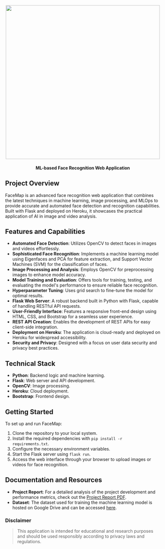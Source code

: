 <h1 align="center">
   <img src="https://github.com/sultanul-ovi/FaceMap/blob/master/images/banner.png"  width="500" height="500" />
</h1>

<h4 align="center">
ML-based Face Recognition Web Application
</h4>



## Project Overview
FaceMap is an advanced face recognition web application that combines the latest techniques in machine learning, image processing, and MLOps to provide accurate and automated face detection and recognition capabilities. Built with Flask and deployed on Heroku, it showcases the practical application of AI in image and video analysis.

## Features and Capabilities

- **Automated Face Detection**: Utilizes OpenCV to detect faces in images and videos effortlessly.
- **Sophisticated Face Recognition**: Implements a machine learning model using Eigenfaces and PCA for feature extraction, and Support Vector Machines (SVM) for the classification of faces.
- **Image Processing and Analysis**: Employs OpenCV for preprocessing images to enhance model accuracy.
- **Model Training and Evaluation**: Offers tools for training, testing, and evaluating the model's performance to ensure reliable face recognition.
- **Hyperparameter Tuning**: Uses grid search to fine-tune the model for optimal results.
- **Flask Web Server**: A robust backend built in Python with Flask, capable of handling RESTful API requests.
- **User-Friendly Interface**: Features a responsive front-end design using HTML, CSS, and Bootstrap for a seamless user experience.
- **REST API Creation**: Enables the development of REST APIs for easy client-side integration.
- **Deployment on Heroku**: The application is cloud-ready and deployed on Heroku for widespread accessibility.
- **Security and Privacy**: Designed with a focus on user data security and privacy best practices.

## Technical Stack

- **Python**: Backend logic and machine learning.
- **Flask**: Web server and API development.
- **OpenCV**: Image processing.
- **Heroku**: Cloud deployment.
- **Bootstrap**: Frontend design.

## Getting Started

To set up and run FaceMap:

1. Clone the repository to your local system.
2. Install the required dependencies with `pip install -r requirements.txt`.
3. Configure the necessary environment variables.
4. Start the Flask server using `flask run`.
5. Access the web interface through your browser to upload images or videos for face recognition.

## Documentation and Resources
- **Project Report**: For a detailed analysis of the project development and performance metrics, check out the [Project Report PDF](https://github.com/sultanul-ovi/FaceMap/blob/main/ML_project_report.pdf).
- **Dataset**: The dataset used for training the machine learning model is hosted on Google Drive and can be accessed [here](https://link-to-your-dataset.com).

### Disclaimer

> This application is intended for educational and research purposes and should be used responsibly according to privacy laws and regulations.
